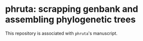 # phruta: scrapping genbank and assembling phylogenetic trees

This repository is associated with `phruta`'s manuscript.